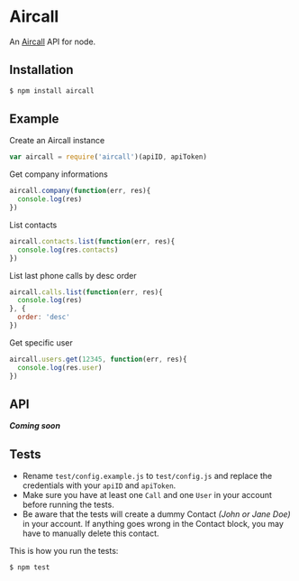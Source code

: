 # Aircall

An [Aircall](https://developer.aircall.io/api-references/) API for node.

## Installation

```bash
$ npm install aircall
```

## Example

Create an Aircall instance

```javascript
var aircall = require('aircall')(apiID, apiToken)
```

Get company informations

```javascript
aircall.company(function(err, res){
  console.log(res)
})
```

List contacts

```javascript
aircall.contacts.list(function(err, res){
  console.log(res.contacts)
})
```

List last phone calls by desc order

```javascript
aircall.calls.list(function(err, res){
  console.log(res)
}, {
  order: 'desc'
})
```

Get specific user

```javascript
aircall.users.get(12345, function(err, res){
  console.log(res.user)
})
```

## API

___Coming soon___

## Tests

- Rename `test/config.example.js` to `test/config.js` and replace the credentials with your `apiID` and `apiToken`.
- Make sure you have at least one `Call` and one `User` in your account before running the tests.
- Be aware that the tests will create a dummy Contact _(John or Jane Doe)_ in your account. If anything goes wrong in the Contact block, you may have to manually delete this contact.

This is how you run the tests:

```bash
$ npm test
```
